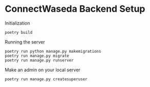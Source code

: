 # ConnectWaseda Backend Setup
Initialization
```shell
poetry build
```

Running the server
```shell
poetry run python manage.py makemigrations
poetry run manage.py migrate
poetry run manage.py runserver
```

Make an admin on your local server
```shell
poetry run manage.py createsuperuser
```